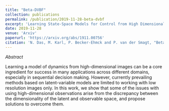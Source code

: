 ```yaml
---
title: "Beta-DVBF"
collection: publications
permalink: /publication/2019-11-28-beta-dvbf
excerpt: 'Learning State-Space Models for Control from High Dimensional Observations'
date: 2019-11-28
venue: 'Arxiv'
paperurl: 'https://arxiv.org/abs/1911.00756'
citation: 'N. Das, M. Karl, P. Becker-Ehmck and P. van der Smagt, "Beta DVBF: Learning State-Space Models for Control from High Dimensional Observations.&quot" <i>2019 arXiv preprint arXiv:1911.00756.<\i>.'
---
```

*Abstract*

Learning a model of dynamics from high-dimensional images can be a core ingredient for success in many applications across different domains, especially in sequential decision making.
However, currently prevailing methods based on latent-variable models are limited to working with low resolution images only. 
In this work, we show that some of the issues with using high-dimensional observations arise from the discrepancy between the dimensionality of the latent and observable space, and propose solutions to overcome them.
